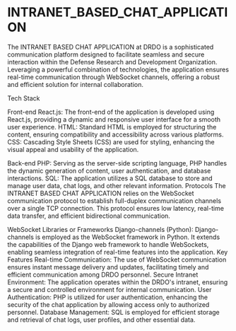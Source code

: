 # INTRANET_BASED_CHAT_APPLICATION

The INTRANET BASED CHAT APPLICATION at DRDO is a sophisticated communication platform designed to facilitate seamless and secure interaction within the Defense Research and Development Organization. Leveraging a powerful combination of technologies, the application ensures real-time communication through WebSocket channels, offering a robust and efficient solution for internal collaboration.

Tech Stack

Front-end React.js: The front-end of the application is developed using React.js, providing a dynamic and responsive user interface for a smooth user experience. HTML: Standard HTML is employed for structuring the content, ensuring compatibility and accessibility across various platforms. CSS: Cascading Style Sheets (CSS) are used for styling, enhancing the visual appeal and usability of the application.

Back-end PHP: Serving as the server-side scripting language, PHP handles the dynamic generation of content, user authentication, and database interactions. SQL: The application utilizes a SQL database to store and manage user data, chat logs, and other relevant information. Protocols The INTRANET BASED CHAT APPLICATION relies on the WebSocket communication protocol to establish full-duplex communication channels over a single TCP connection. This protocol ensures low latency, real-time data transfer, and efficient bidirectional communication.

WebSocket Libraries or Frameworks Django-channels (Python): Django-channels is employed as the WebSocket framework in Python. It extends the capabilities of the Django web framework to handle WebSockets, enabling seamless integration of real-time features into the application. Key Features Real-time Communication: The use of WebSocket communication ensures instant message delivery and updates, facilitating timely and efficient communication among DRDO personnel. Secure Intranet Environment: The application operates within the DRDO's intranet, ensuring a secure and controlled environment for internal communication. User Authentication: PHP is utilized for user authentication, enhancing the security of the chat application by allowing access only to authorized personnel. Database Management: SQL is employed for efficient storage and retrieval of chat logs, user profiles, and other essential data.
